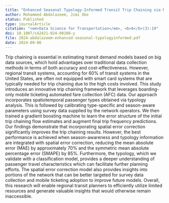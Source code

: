 ```yaml
---
title: "Enhanced Seasonal Typology-Informed Transit Trip Chaining via Mobile Boarding and Survey Data"
author: Mohammed Abdalazeem, Jimi Oke
status: Published
type: journalArticle
citation: "<em>Data Science for Transportation</em>, <b>6</b>(3):19"
doi: 10.1007/s42421-024-00108-y
file: 2024-abdalazeem-enhanced-seasonal-typologyinformed.pdf
date: 2024-09-06
---
```



Trip chaining is essential in estimating transit demand models based on big data sources, which hold advantages over traditional data collection methods in terms of both accuracy and cost-effectiveness. However, regional transit systems, accounting for 60% of transit systems in the United States, are often not equipped with smart card systems that are typically needed for trip chaining due to the high costs involved. This study introduces an innovative trip chaining framework that leverages boarding-only mobile ticketing automated fare collection (AFC) data. Our approach incorporates spatiotemporal passenger types obtained via typology analysis. This is followed by calibrating type-specific and season-aware parameters using survey data supplied by the network operators. We then trained a gradient boosting machine to learn the error structure of the initial trip chaining flow estimates and augment final trip frequency predictions. Our findings demonstrate that incorporating spatial error correction significantly improves the trip chaining results. However, the best performance is achieved when season-awareness and typology information are integrated with spatial error correction, reducing the mean absolute error (MAE) by approximately 70% and the symmetric mean absolute percentage error (SMAPE) by 85%. Furthermore, the typology, which we validate with a classification model, provides a deeper understanding of passenger travel characteristics which can facilitate further planning efforts. The spatial error correction model also provides insights into portions of the network that can be better targeted for survey data collection and mobile ticketing adoption to improve future models. Overall, this research will enable regional transit planners to efficiently utilize limited resources and generate valuable insights that would otherwise remain inaccessible.
